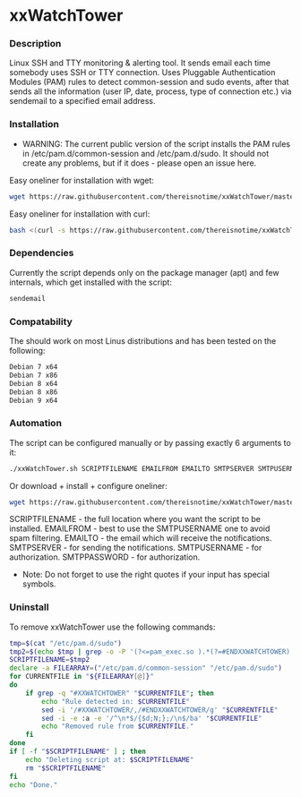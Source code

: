 # xxWatchTower

### Description ###
Linux SSH and TTY monitoring &amp; alerting tool. It sends email each time somebody uses SSH or TTY connection. Uses Pluggable Authentication Modules (PAM) rules to detect common-session and sudo events, after that sends all the information (user IP, date, process, type of connection etc.) via sendemail to a specified email address.

### Installation ###
* WARNING: The current public version of the script installs the PAM rules in /etc/pam.d/common-session and /etc/pam.d/sudo. It should not create any problems, but if it does - please open an issue here.

Easy oneliner for installation with wget:
```sh
wget https://raw.githubusercontent.com/thereisnotime/xxWatchTower/master/xxWatchTower.sh -O /tmp/xxWatchTower.sh && chmod +x /tmp/xxWatchTower.sh && /tmp/xxWatchTower.sh && rm /tmp/xxWatchTower.sh
``` 

Easy oneliner for installation with curl:
```sh
bash <(curl -s https://raw.githubusercontent.com/thereisnotime/xxWatchTower/master/xxWatchTower.sh)
``` 

### Dependencies ###
Currently the script depends only on the package manager (apt) and few internals, which get installed with the script:
```sh
sendemail
````

### Compatability ###
The should work on most Linus distributions and has been tested on the following:
```sh
Debian 7 x64
Debian 7 x86
Debian 8 x64
Debian 8 x86
Debian 9 x64
``` 

### Automation ###
The script can be configured manually or by passing exactly 6 arguments to it:
```sh
./xxWatchTower.sh SCRIPTFILENAME EMAILFROM EMAILTO SMTPSERVER SMTPUSERNAME SMTPPASSWORD
```
Or download + install + configure oneliner:
```sh
wget https://raw.githubusercontent.com/thereisnotime/xxWatchTower/master/xxWatchTower.sh -O /tmp/xxWatchTower.sh && chmod +x /tmp/xxWatchTower.sh && /tmp/xxWatchTower.sh SCRIPTFILENAME EMAILFROM EMAILTO SMTPSERVER SMTPUSERNAME SMTPPASSWORD && rm /tmp/xxWatchTower.sh
```
SCRIPTFILENAME - the full location where you want the script to be installed.
EMAILFROM - best to use the SMTPUSERNAME one to avoid spam filtering.
EMAILTO - the email which will receive the notifications.
SMTPSERVER - for sending the notifications.
SMTPUSERNAME - for authorization.
SMTPPASSWORD - for authorization.
* Note: Do not forget to use the right quotes if your input has special symbols.

### Uninstall ###
To remove xxWatchTower use the following commands:
```sh
tmp=$(cat "/etc/pam.d/sudo")
tmp2=$(echo $tmp | grep -o -P '(?<=pam_exec.so ).*(?=#ENDXXWATCHTOWER)')
SCRIPTFILENAME=$tmp2
declare -a FILEARRAY=("/etc/pam.d/common-session" "/etc/pam.d/sudo")
for CURRENTFILE in "${FILEARRAY[@]}"
do
    if grep -q "#XXWATCHTOWER" "$CURRENTFILE"; then
        echo "Rule detected in: $CURRENTFILE"
        sed -i '/#XXWATCHTOWER/,/#ENDXXWATCHTOWER/g' "$CURRENTFILE"
        sed -i -e :a -e '/^\n*$/{$d;N;};/\n$/ba' "$CURRENTFILE"
        echo "Removed rule from $CURRENTFILE."
    fi
done
if [ -f "$SCRIPTFILENAME" ] ; then
    echo "Deleting script at: $SCRIPTFILENAME"
    rm "$SCRIPTFILENAME"
fi
echo "Done."

```
